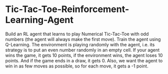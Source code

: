 # Tic-Tac-Toe-Reinforcement-Learning-Agent

Build an RL agent that learns to play Numerical Tic-Tac-Toe with odd numbers (the agent will always make the first move).  Train the agent using Q-Learning. The environment is playing randomly with the agent, i.e. its strategy is to put an even number randomly in an empty cell. If your agent wins the game, it gets 10 points, if the environment wins, the agent loses 10 points. And if the game ends in a draw, it gets 0. Also, we want the agent to win in as few moves as possible, so for each move, it gets a -1 point.
